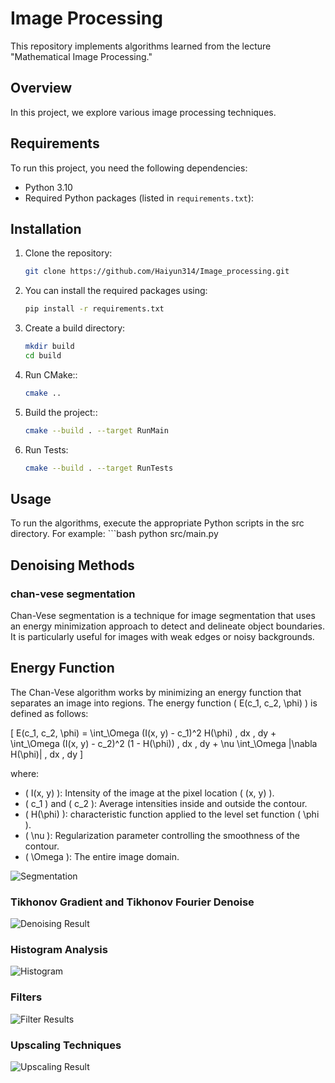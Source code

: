# Image Processing

This repository implements algorithms learned from the lecture "Mathematical Image Processing."

## Overview

In this project, we explore various image processing techniques.

## Requirements

To run this project, you need the following dependencies:

- Python 3.10
- Required Python packages (listed in `requirements.txt`):


## Installation

1. Clone the repository:
   ```bash
   git clone https://github.com/Haiyun314/Image_processing.git

2. You can install the required packages using:
    ```bash
    pip install -r requirements.txt

3. Create a build directory:
    ```bash
    mkdir build
    cd build
4. Run CMake::
    ```bash
    cmake ..

5. Build the project::
    ```bash
    cmake --build . --target RunMain

6. Run Tests:
    ```bash
    cmake --build . --target RunTests

## Usage
To run the algorithms, execute the appropriate Python scripts in the src directory. 
For example:
    ```bash
    python src/main.py

## Denoising Methods

### chan-vese segmentation

Chan-Vese segmentation is a technique for image segmentation that uses an energy minimization approach to detect and delineate object boundaries. It is particularly useful for images with weak edges or noisy backgrounds.

## Energy Function

The Chan-Vese algorithm works by minimizing an energy function that separates an image into regions. The energy function \( E(c_1, c_2, \phi) \) is defined as follows:

\[
E(c_1, c_2, \phi) = \int_\Omega (I(x, y) - c_1)^2 H(\phi) \, dx \, dy + \int_\Omega (I(x, y) - c_2)^2 (1 - H(\phi)) \, dx \, dy + \nu \int_\Omega |\nabla H(\phi)| \, dx \, dy
\]

where:

- \( I(x, y) \): Intensity of the image at the pixel location \( (x, y) \).
- \( c_1 \) and \( c_2 \): Average intensities inside and outside the contour.
- \( H(\phi) \): characteristic function applied to the level set function \( \phi \).
- \( \nu \): Regularization parameter controlling the smoothness of the contour.
- \( \Omega \): The entire image domain.

![Segmentation](./results/animation.gif)

### Tikhonov Gradient and Tikhonov Fourier Denoise

![Denoising Result](./results/denoising.png)

### Histogram Analysis

![Histogram](./results/histogram.png)

### Filters

![Filter Results](./results/filters.png)

### Upscaling Techniques

![Upscaling Result](./results/upscaling.png)
